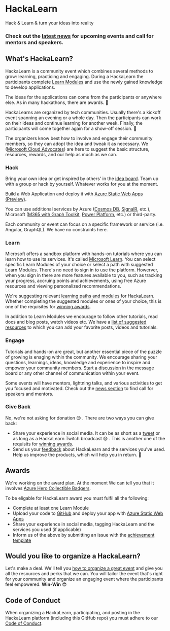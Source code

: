 # HackaLearn
Hack & Learn & turn your ideas into reality

### Check out the [latest news](news.md) for upcoming events and call for mentors and speakers.

## What's HackaLearn?
HackaLearn is a community event which combines several methods to grow: learning, practicing and engaging. 
During a HackaLearn the participants complete [Learn Modules](https://docs.microsoft.com/en-us/learn/?WT.mc_id=javascript-20968-shjacobs) and use the newly gained knowledge to develop applications.

The ideas for the applications can come from the participants or anywhere else. As in many hackathons, there are awards. 🎁 

HackaLearns are organized by tech communities. Usually there's a kickoff event spanning an evening or a whole day. Then the participants can work on their ideas and continue learning for another week. Finally, the participants will come together again for a show-off session. 🤩

The organizers know best how to involve and engage their community members, so they can adopt the idea and tweak it as necessary. 
We ([Microsoft Cloud Advocates](https://developer.microsoft.com/advocates/?WT.mc_id=javascript-20968-shjacobs)) are here to suggest the basic structure, resources, rewards, and our help as much as we can.

### Hack
Bring your own idea or get inspired by others' in the [idea board](../../labels/app%20idea). Team up with a group or hack by yourself. Whatever works for you at the moment.

Build a Web Application and deploy it with [Azure Static Web Apps (Preview)](https://docs.microsoft.com/azure/static-web-apps/overview?WT.mc_id=javascript-20968-shjacobs).

You can use additional services by Azure ([Cosmos DB](https://azure.microsoft.com/en-us/services/cosmos-db/?WT.mc_id=javascript-20968-shjacobs), [SignalR](https://dotnet.microsoft.com/apps/aspnet/signalr/?WT.mc_id=javascript-20968-shjacobs), etc.), Microsoft ([M365 with Graph Toolkit](https://docs.microsoft.com/en-us/learn/paths/m365-msgraph-toolkit/?WT.mc_id=javascript-20968-shjacobs), [Power Platform](https://docs.microsoft.com/en-us/power-platform/?WT.mc_id=javascript-20968-shjacobs), etc.) or third-party.

Each community or event can focus on a specific framework or service (i.e. Angular, GraphQL). We have no constraints here. 

### Learn
Microsoft offers a sandbox platform with hands-on tutorials where you can learn how to use its services. It's called [Microsoft Learn](https://docs.microsoft.com/en-us/learn/?WT.mc_id=javascript-20968-shjacobs). 
You can select specific Learn Modules of your choice or select a path with suggested Learn Modules. 
There's no need to sign in to use the platform. Howerver, when you sign in there are more features available to you, such as tracking your progress, accruing points and achievements, using free Azure resources and viewing personalized recommendations. 

We're suggesting relevant [learning paths and modules](learnin.md) for HackaLearn. Whether completing the suggested modules or ones of your choice, this is one of the requisites for [winning awards](#awards).

In addition to Learn Modules we encourage to follow other tutorials, read docs and blog posts, watch videos etc. We have a [list of suggested resources](../../labels/resource) to which you can add your favorite posts, videos and tutorials.

### Engage
Tutorials and hands-on are great, but another essential piece of the puzzle of growing is enaging within the community.
We encourage sharing your questions, learnings, ideas, knowledge and experience to inspire and empower your community members. 
[Start a discussion](../../issues/new?labels=community%20discussion) in the message board or any other channel of communication within your event.

Some events will have mentors, lightning talks, and various activities to get you focused and motivated. Check out the [news section](#news) to find call for speakers and mentors.

### Give Back
No, we're not asking for donation 😊 . There are two ways you can give back:
- Share your experience in social media. It can be as short as a [tweet](https://twitter.com/intent/tweet?text=So%20much%20fun!&hashtags=HackaLearn) or as long as a HackaLearn Twitch broadcast 😄 . This is another one of the requisits for [winning awards](#awards).
- Send us your [feedback](../../issues/new?labels=feedback) about HackaLearn and the services you've used. Help us improve the products, which will help you in return. 💞

## Awards
We're working on the award plan. At the moment We can tell you that it involves [Azure Hero Collectible Badgers](https://www.microsoft.com/skills/azureheroes/?WT.mc_id=javascript-20968-shjacobs).

To be eligable for HackaLearn award you must fulfil all the following:
- Complete at least one Learn Module
- Upload your code to [GitHub](https://github.com/new) and deploy your app with [Azure Static Web Apps](https://azure.microsoft.com/en-us/services/app-service/static/?WT.mc_id=javascript-20968-shjacobs)
- Share your experience in social media, tagging HackaLearn and the services you used (if applicable)
- Inform us of the above by submitting an issue with the [achievement template](../../issues/new?labels=achievement)

## Would you like to organize a HackaLearn?
Let's make a deal. We'll tell you [how to organize a great event](organizer_guide.md) and give you all the resources and perks that we can. 
You will tailor the event that's right for your community and organize an engaging event where the participants feel empowered. 
**Win-Win** 😎

## Code of Conduct
When organizing a HackaLearn, participating, and posting in the HackaLearn platform (including this GitHub repo) you must adhere to our [Code of Conduct](CODE_OF_CONDUCT.md).
